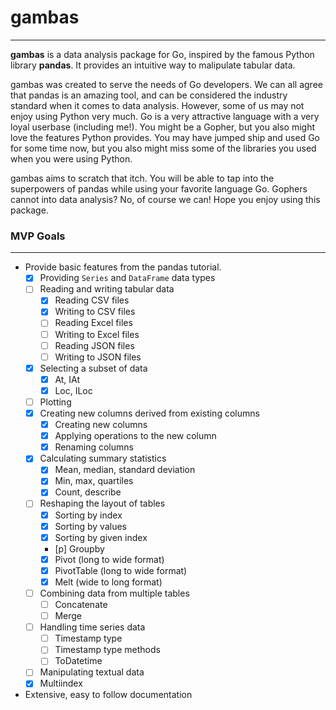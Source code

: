 # gambas
---

**gambas** is a data analysis package for Go, inspired by the famous Python library **pandas**. It provides an intuitive way to malipulate tabular data.

gambas was created to serve the needs of Go developers. We can all agree that pandas is an amazing tool, and can be considered the industry standard when it comes to data analysis. However, some of us may not enjoy using Python very much. Go is a very attractive language with a very loyal userbase (including me!). You might be a Gopher, but you also might love the features Python provides. You may have jumped ship and used Go for some time now, but you also might miss some of the libraries you used when you were using Python. 

gambas aims to scratch that itch. You will be able to tap into the superpowers of pandas while using your favorite language Go. Gophers cannot into data analysis? No, of course we can! Hope you enjoy using this package.

### MVP Goals
---
- Provide basic features from the pandas tutorial.
  - [x] Providing `Series` and `DataFrame` data types
  - [ ] Reading and writing tabular data
    - [x] Reading CSV files
    - [x] Writing to CSV files
    - [ ] Reading Excel files
    - [ ] Writing to Excel files
    - [ ] Reading JSON files
    - [ ] Writing to JSON files
  - [x] Selecting a subset of data
    - [x] At, IAt
    - [x] Loc, ILoc
  - [ ] Plotting
  - [x] Creating new columns derived from existing columns
    - [x] Creating new columns
    - [x] Applying operations to the new column
    - [x] Renaming columns
  - [x] Calculating summary statistics
    - [x] Mean, median, standard deviation
    - [x] Min, max, quartiles
    - [x] Count, describe
  - [ ] Reshaping the layout of tables
    - [x] Sorting by index
    - [x] Sorting by values
    - [x] Sorting by given index
    - [p] Groupby
    - [x] Pivot (long to wide format)
    - [x] PivotTable (long to wide format)
    - [x] Melt (wide to long format)
  - [ ] Combining data from multiple tables
    - [ ] Concatenate
    - [ ] Merge
  - [ ] Handling time series data
    - [ ] Timestamp type
    - [ ] Timestamp type methods
    - [ ] ToDatetime
  - [ ] Manipulating textual data
  - [x] Multiindex

- Extensive, easy to follow documentation